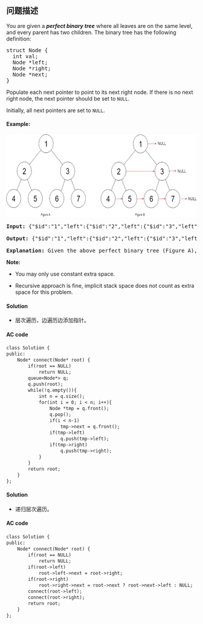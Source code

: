 ## 问题描述

You are given a ***perfect binary tree*** where all leaves are on the same level, and every parent has two children. The binary tree has the following definition:</br>

<pre>struct Node {
  int val;
  Node *left;
  Node *right;
  Node *next;
}
</pre>

Populate each next pointer to point to its next right node. If there is no next right node, the next pointer should be set to <code>NULL</code>.<br>

Initially, all next pointers are set to <code>NULL</code>.

#### Example:<br>
<img alt="" src="https://github.com/myskety/leetcode/blob/master/images/116_sample.png" style="width: 640px; height: 218px;">

<pre><strong>Input: </strong><span>{"$id":"1","left":{"$id":"2","left":{"$id":"3","left":null,"next":null,"right":null,"val":4},"next":null,"right":{"$id":"4","left":null,"next":null,"right":null,"val":5},"val":2},"next":null,"right":{"$id":"5","left":{"$id":"6","left":null,"next":null,"right":null,"val":6},"next":null,"right":{"$id":"7","left":null,"next":null,"right":null,"val":7},"val":3},"val":1}</span>

<strong>Output: </strong><span>{"$id":"1","left":{"$id":"2","left":{"$id":"3","left":null,"next":{"$id":"4","left":null,"next":{"$id":"5","left":null,"next":{"$id":"6","left":null,"next":null,"right":null,"val":7},"right":null,"val":6},"right":null,"val":5},"right":null,"val":4},"next":{"$id":"7","left":{"$ref":"5"},"next":null,"right":{"$ref":"6"},"val":3},"right":{"$ref":"4"},"val":2},"next":null,"right":{"$ref":"7"},"val":1}</span>

<strong>Explanation: </strong>Given the above perfect binary tree (Figure A), your function should populate each next pointer to point to its next right node, just like in Figure B.
</pre>

__Note:__

* You may only use constant extra space.

* Recursive approach is fine, implicit stack space does not count as extra space for this problem.

#### Solution

* 层次遍历，边遍历边添加指针。

#### AC code

```
class Solution {
public:
    Node* connect(Node* root) {
        if(root == NULL)
            return NULL;
        queue<Node*> q;
        q.push(root);
        while(!q.empty()){
            int n = q.size();
            for(int i = 0; i < n; i++){
                Node *tmp = q.front();
                q.pop();
                if(i < n-1)
                    tmp->next = q.front();
                if(tmp->left)
                    q.push(tmp->left);
                if(tmp->right)
                    q.push(tmp->right);
            }
        }
        return root;
    }
};
```

#### Solution

* 递归层次遍历。

#### AC code

```
class Solution {
public:
    Node* connect(Node* root) {
        if(root == NULL)
            return NULL;
        if(root->left)
            root->left->next = root->right;
        if(root->right)
            root->right->next = root->next ? root->next->left : NULL;
        connect(root->left);
        connect(root->right);
        return root;
    }
};
```